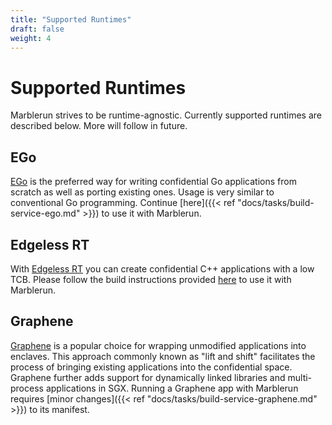 ```yaml
---
title: "Supported Runtimes"
draft: false
weight: 4
---
```


# Supported Runtimes

Marblerun strives to be runtime-agnostic. Currently supported runtimes are described below. More will follow in future.

## EGo
[EGo](https://github.com/edgelesssys/ego) is the preferred way for writing confidential Go applications from scratch as well as porting existing ones. Usage is very similar to conventional Go programming. Continue [here]({{< ref "docs/tasks/build-service-ego.md" >}}) to use it with Marblerun.

## Edgeless RT
With [Edgeless RT](https://github.com/edgelesssys/edgelessrt) you can create confidential C++ applications with a low TCB. Please follow the build instructions provided [here](https://github.com/edgelesssys/marblerun/blob/master/samples/helloc%2B%2B) to use it with Marblerun.

## Graphene
[Graphene](https://grapheneproject.io/) is a popular choice for wrapping unmodified applications into enclaves.
This approach commonly known as "lift and shift" facilitates the process of bringing existing applications into the confidential space.
Graphene further adds support for dynamically linked libraries and multi-process applications in SGX.
Running a Graphene app with Marblerun requires [minor changes]({{< ref "docs/tasks/build-service-graphene.md" >}}) to its manifest.
